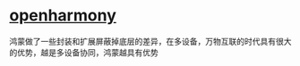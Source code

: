 # [openharmony](https://device.harmonyos.com/cn/docs/start/learn/oem_des_architecture-0000001055112657)



鸿蒙做了一些封装和扩展屏蔽掉底层的差异，在多设备，万物互联的时代具有很大的优势，越是多设备协同，鸿蒙越具有优势

